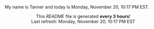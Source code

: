 My name is Tanner and today is Monday, November 20, 10:17 PM EST.

<p align="center">This <i>README</i> file is generated <b>every 3 hours</b>!</br>Last refresh: Monday, November 20, 10:17 PM EST<br /></p>
